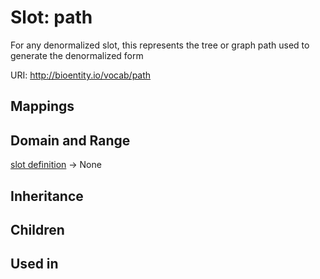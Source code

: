 # Slot: path


For any denormalized slot, this represents the tree or graph path used to generate the denormalized form

URI: http://bioentity.io/vocab/path
## Mappings

## Domain and Range

[slot definition](SlotDefinition.md) -> None
## Inheritance

## Children

## Used in

